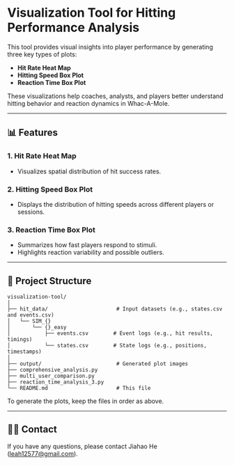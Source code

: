 # Visualization Tool for Hitting Performance Analysis

This tool provides visual insights into player performance by generating three key types of plots:

- **Hit Rate Heat Map**
- **Hitting Speed Box Plot**
- **Reaction Time Box Plot**

These visualizations help coaches, analysts, and players better understand hitting behavior and reaction dynamics in Whac-A-Mole.

---

## 📊 Features

### 1. Hit Rate Heat Map
- Visualizes spatial distribution of hit success rates.

### 2. Hitting Speed Box Plot
- Displays the distribution of hitting speeds across different players or sessions.

### 3. Reaction Time Box Plot
- Summarizes how fast players respond to stimuli.
- Highlights reaction variability and possible outliers.

---

## 📁 Project Structure

```
visualization-tool/
│
├── hit_data/                      # Input datasets (e.g., states.csv and events.csv)
│   └── SIM_{}
│       └── {}_easy
│           ├── events.csv        # Event logs (e.g., hit results, timings)
│           └── states.csv        # State logs (e.g., positions, timestamps)
│
├── output/                        # Generated plot images
├── comprehensive_analysis.py
├── multi_user_comparison.py
├── reaction_time_analysis_3.py
└── README.md                      # This file
```
To generate the plots, keep the files in order as above.

---

## 🙋‍♀️ Contact
If you have any questions, please contact Jiahao He (leah12577@gmail.com).


